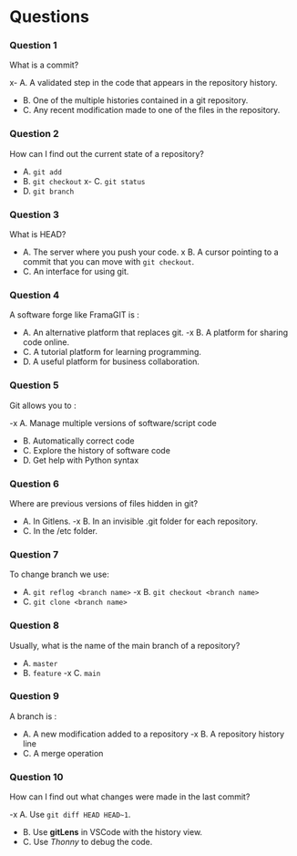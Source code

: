 # Questions

### Question 1

What is a commit?

x- A. A validated step in the code that appears in the repository history.
- B. One of the multiple histories contained in a git repository.
- C. Any recent modification made to one of the files in the repository.

### Question 2

How can I find out the current state of a repository?

- A. `git add`
- B. `git checkout`
x- C. `git status`
- D. `git branch`

### Question 3

What is HEAD?

- A. The server where you push your code.
x B. A cursor pointing to a commit that you can move with `git checkout`.
- C. An interface for using git.

### Question 4

A software forge like FramaGIT is :

- A. An alternative platform that replaces git.
-x B. A platform for sharing code online.
- C. A tutorial platform for learning programming.
- D. A useful platform for business collaboration.

### Question 5

Git allows you to :

-x A. Manage multiple versions of software/script code
- B. Automatically correct code
- C. Explore the history of software code
- D. Get help with Python syntax

### Question 6

Where are previous versions of files hidden in git?

- A. In Gitlens.
-x B. In an invisible .git folder for each repository.
- C. In the /etc folder.

### Question 7

To change branch we use:

- A. `git reflog <branch name>`
-x B. `git checkout <branch name>`
- C. `git clone <branch name>`

### Question 8

Usually, what is the name of the main branch of a repository?

- A. `master`
- B. `feature`
-x C. `main`

### Question 9

A branch is :

- A. A new modification added to a repository
-x B. A repository history line
- C. A merge operation

### Question 10

How can I find out what changes were made in the last commit?

-x A. Use `git diff HEAD HEAD~1`.
- B. Use **gitLens** in VSCode with the history view.
- C. Use _Thonny_ to debug the code.

